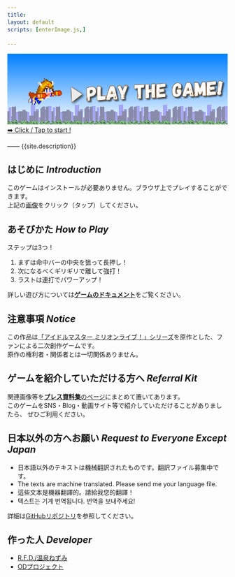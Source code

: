 ```yaml
---
title:
layout: default
scripts: [enterImage.js,]

---
```

[game]:./game
[doc]:./doc
[press]:./press
[repo]:https://github.com/R-F-D/MeteorStriker


<!----------------------------------------
	トップ画像
------------------------------------------>
<a href="./game" title="ゲーム開始！">
<img id="enterImage" src="./Res/enter00.png" onMouseOver="Hover(this,true)" onMouseOut="Hover(this,false)"><br>
➡️ Click / Tap to start !
</a>

<p class="tagline">
	<span class="emdash">――</span> {{site.description}}
</p>


<!---------------------------------------->
## はじめに <i>Introduction</i>
<!---------------------------------------->
このゲームはインストールが必要ありません。ブラウザ上でプレイすることができます。<br>
上記の[画像][game]をクリック（タップ）してください。


<!---------------------------------------->
## あそびかた <i>How to Play</i>
<!---------------------------------------->
ステップは3つ！
1. まずは命中バーの中央を狙って長押し！
1. 次になるべくギリギリで離して強打！
1. ラストは連打でパワーアップ！

詳しい遊び方については[**ゲームのドキュメント**][doc]をご覧ください。


<!---------------------------------------->
## 注意事項 <i>Notice</i>
<!---------------------------------------->
この作品は[「アイドルマスター ミリオンライブ！」シリーズ](https://millionlive.idolmaster.jp/theaterdays/ "アイドルマスター ミリオンライブ！ シアターデイズ")を原作とした、ファンによる二次創作ゲームです。<br>
原作の権利者・関係者とは一切関係ありません。


<!---------------------------------------->
## ゲームを紹介していただける方へ <i>Referral Kit</i>
<!---------------------------------------->
関連画像等を[**プレス資料集**のページ][press]にまとめて置いてあります。<br>
このゲームをSNS・Blog・動画サイト等で紹介していただけることがありましたら、
ぜひご利用ください。


<!---------------------------------------->
## 日本以外の方へお願い <i>Request to Everyone Except Japan</i>
<!---------------------------------------->
- 日本語以外のテキストは機械翻訳されたものです。翻訳ファイル募集中です。
- The texts are machine translated. Please send me your language file.
- 這些文本是機器翻譯的。請給我您的翻譯！
- 텍스트는 기계 번역됩니다. 번역을 보내주세요!

詳細は[GitHubリポジトリ][repo]を参照してください。


<!---------------------------------------->
## 作った人 <i>Developer</i>
<!---------------------------------------->
- [R.F.D./温泉ねずみ](https://twitter.com/R_F_D)
- [ODプロジェクト](http://odproject.net)


